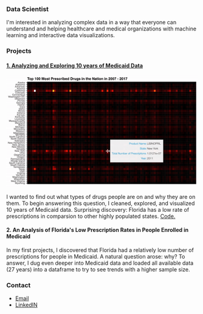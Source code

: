 ### Data Scientist

I'm interested in analyzing complex data in a way that everyone can understand and helping healthcare and medical organizations with machine learning and interactive data visualizations.

### Projects 

#### [1. Analyzing and Exploring 10 years of Medicaid Data](https://medium.com/@dmitriy.kavyazin/what-drugs-are-people-on-56ce31b40a4f) 

![](gif_small.gif)

I wanted to find out what types of drugs people are on and why they are on them. To begin answering this question, I cleaned, explored, and visualized 10 years of Medicaid data. Surprising discovery: Florida has a low rate of prescriptions in comparsion to other highly populated states. [Code.](https://github.com/DimaKav/Data_storytelling_project/blob/master/DRUG_data.ipynb)

#### 2. An Analysis of Florida's Low Prescription Rates in People Enrolled in Medicaid

In my first projects, I discovered that Florida had a relatively low number of prescriptions for people in Medicaid. A natural question arose: why? To answer, I dug even deeper into Medicaid data and loaded all available data (27 years) into a dataframe to try to see trends with a higher sample size.

### Contact

- [Email](mailto:dkav@live.com)
- [LinkedIN](https://www.linkedin.com/in/dkavyazin/)
